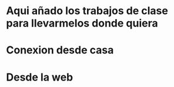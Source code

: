 # Aqui añado los trabajos de clase para llevarmelos donde quiera
# Conexion desde casa
# Desde la web
